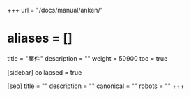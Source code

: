 +++
url = "/docs/manual/anken/"
# aliases = []
title = "案件"
description = ""
weight = 50900
toc = true

[sidebar]
collapsed = true

[seo]
title = ""
description = ""
canonical = ""
robots = ""
+++
